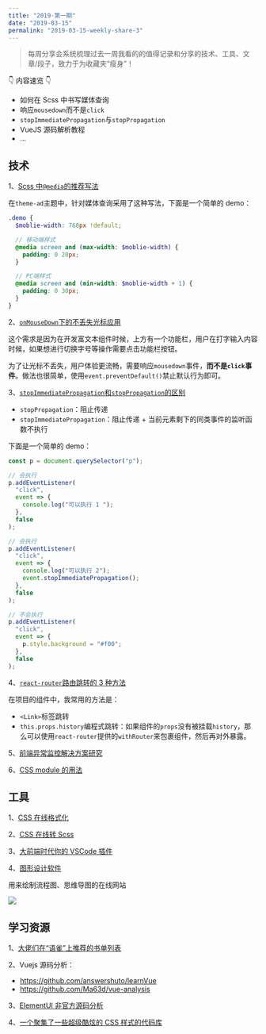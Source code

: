 ```yaml
---
title: "2019·第一期"
date: "2019-03-15"
permalink: "2019-03-15-weekly-share-3"
---
```


> 每周分享会系统梳理过去一周我看的的值得记录和分享的技术、工具、文章/段子，致力于为收藏夹“瘦身”！

👇 内容速览 👇

- 如何在 Scss 中书写媒体查询
- 响应`mousedown`而不是`click`
- `stopImmediatePropagation`与`stopPropagation`
- VueJS 源码解析教程
- ...

## 技术

1、[Scss 中`@media`的推荐写法](https://www.w3cplus.com/preprocessor/sass-for-web-designers-chapter-4.html)

在`theme-ad`主题中，针对媒体查询采用了这种写法，下面是一个简单的 demo：

```scss
.demo {
  $moblie-width: 768px !default;

  // 移动端样式
  @media screen and (max-width: $moblie-width) {
    padding: 0 20px;
  }

  // PC端样式
  @media screen and (min-width: $moblie-width + 1) {
    padding: 0 30px;
  }
}
```

2、[`onMouseDown`下的不丢失光标应用](http://jsfiddle.net/skram/3MTQK/4/)

这个需求是因为在开发富文本组件时候，上方有一个功能栏，用户在打字输入内容时候，如果想进行切换字号等操作需要点击功能栏按钮。

为了让光标不丢失，用户体验更流畅，需要响应`mousedown`事件，**而不是`click`事件**。做法也很简单，使用`event.preventDefault()`禁止默认行为即可。

3、[`stopImmediatePropagation`和`stopPropagation`的区别](https://stackoverflow.com/questions/8735764/prevent-firing-focus-event-when-clicking-on-div)

- `stopPropagation`：阻止传递
- `stopImmediatePropagation`：阻止传递 + 当前元素剩下的同类事件的监听函数不执行

下面是一个简单的 demo：

```javascript
const p = document.querySelector("p");

// 会执行
p.addEventListener(
  "click",
  event => {
    console.log("可以执行 1 ");
  },
  false
);

// 会执行
p.addEventListener(
  "click",
  event => {
    console.log("可以执行 2");
    event.stopImmediatePropagation();
  },
  false
);

// 不会执行
p.addEventListener(
  "click",
  event => {
    p.style.background = "#f00";
  },
  false
);
```

4、[`react-router`路由跳转的 3 种方法](https://segmentfault.com/a/1190000013912862)

在项目的组件中，我常用的方法是：

- `<Link>`标签跳转
- `this.props.history`编程式跳转：如果组件的`props`没有被挂载`history`，那么可以使用`react-router`提供的`withRouter`来包裹组件，然后再对外暴露。

5、[前端异常监控解决方案研究](https://cdc.tencent.com/2018/09/13/frontend-exception-monitor-research/)

6、[CSS module 的用法](http://www.ruanyifeng.com/blog/2016/06/css_modules.html)

## 工具

1、[CSS 在线格式化](http://tool.oschina.net/codeformat/css)

2、[CSS 在线转 Scss](http://code.z01.com/sass/css2sass.html)

3、[大前端时代你的 VSCode 插件](https://zhuanlan.zhihu.com/p/54067071)

4、[图形设计软件](https://www.edrawsoft.cn/)

用来绘制流程图、思维导图的在线网站

![](/images/每周分享/003/1.png)

## 学习资源

1、[大佬们在“语雀”上推荐的书单列表](https://www.yuque.com/book-academy/2018)

2、Vuejs 源码分析：

- https://github.com/answershuto/learnVue
- https://github.com/Ma63d/vue-analysis

3、[ElementUI 非官方源码分析](https://www.jianshu.com/c/c71f9c127c71)

4、[一个聚集了一些超级酷炫的 CSS 样式的代码库](https://github.com/cssanimation/css-animation-101)
